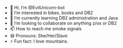 - 👋 Hi, I’m @EvilUnicorn-bot
- 👀 I’m interested in bikes, books and DB2
- 🌱 I’m currently learning DB2 administration and Java
- 💞️ I’m looking to collaborate on anything z/os or DB2 
- 📫 How to reach me smoke signals 
- 😄 Pronouns: She/Her/Slave
- ⚡ Fun fact: I love mountains.

<!---
EvilUnicorn-bot/EvilUnicorn-bot is a ✨ special ✨ repository because its `README.md` (this file) appears on your GitHub profile.
You can click the Preview link to take a look at your changes.
--->
